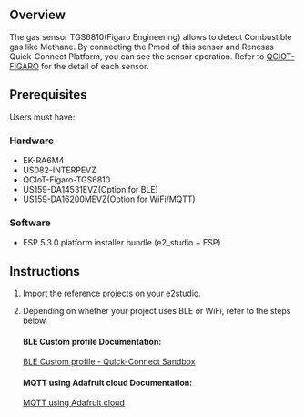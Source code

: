 ## Overview
The gas sensor TGS6810(Figaro Engineering) allows to detect Combustible gas like Methane. By connecting the Pmod of this sensor and Renesas Quick-Connect Platform, you can see the sensor operation.
Refer to [QCIOT-FIGARO](https://www.renesas.com/us/en/products/sensor-products/environmental-sensors/humidity-temperature-sensors/qciot-figaro-figaro-sensor-pmod-boards-quickconnect-iot-platform#tools_support) for the detail of each sensor.

## Prerequisites
Users must have:

### Hardware
* EK-RA6M4
* US082-INTERPEVZ
* QCIoT-Figaro-TGS6810
* US159-DA14531EVZ(Option for BLE)
* US159-DA16200MEVZ(Option for WiFi/MQTT)

### Software
* FSP 5.3.0 platform installer bundle (e2_studio + FSP)

## Instructions
1. Import the reference projects on your e2studio.
2. Depending on whether your project uses BLE or WiFi, refer to the steps below.

    #### BLE Custom profile Documentation:
    [BLE Custom profile - Quick-Connect Sandbox](https://github.com/Renesas-Software-and-Digitalization/QCS_Silicon_Partners/blob/main/applications/sensordummy/ek_ra6m4_sensordummy_da14531_baremetal_custom_profile/README.md)

    #### MQTT using Adafruit cloud Documentation:
    [MQTT using Adafruit cloud](https://github.com/Renesas-Software-and-Digitalization/QCS_Silicon_Partners/blob/main/applications/sensordummy/ek_ra6m4_sensordummy_da16200_freertos_adafruit_cloud/README.md)
